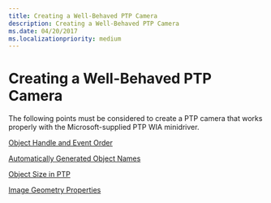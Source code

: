```yaml
---
title: Creating a Well-Behaved PTP Camera
description: Creating a Well-Behaved PTP Camera
ms.date: 04/20/2017
ms.localizationpriority: medium
---
```


# Creating a Well-Behaved PTP Camera





The following points must be considered to create a PTP camera that works properly with the Microsoft-supplied PTP WIA minidriver.

[Object Handle and Event Order](object-handle-and-event-order.md)

[Automatically Generated Object Names](automatically-generated-object-names.md)

[Object Size in PTP](object-size-in-ptp.md)

[Image Geometry Properties](image-geometry-properties.md)

 

 




